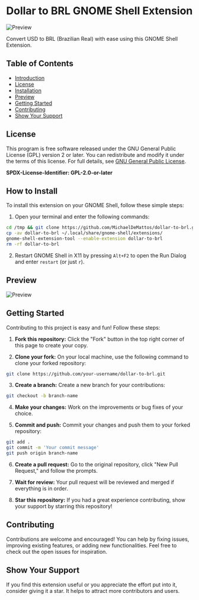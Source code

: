 # Dollar to BRL GNOME Shell Extension

![Preview](https://user-images.githubusercontent.com/57331815/139193026-c7a321e5-0ba2-45e4-85dc-d1924045f43a.png)

Convert USD to BRL (Brazilian Real) with ease using this GNOME Shell Extension.

## Table of Contents

- [Introduction](#dollar-to-brl-gnome-shell-extension)
- [License](#licence)
- [Installation](#how-to-install)
- [Preview](#preview)
- [Getting Started](#getting-started)
- [Contributing](#contributing)
- [Show Your Support](#show-your-support)

## License

This program is free software released under the GNU General Public License (GPL) version 2 or later. You can redistribute and modify it under the terms of this license. For full details, see [GNU General Public License](http://www.gnu.org/licenses/).

**SPDX-License-Identifier: GPL-2.0-or-later**

## How to Install

To install this extension on your GNOME Shell, follow these simple steps:

1. Open your terminal and enter the following commands:

```bash
cd /tmp && git clone https://github.com/MichaelDeMattos/dollar-to-brl.git
cp -av dollar-to-brl ~/.local/share/gnome-shell/extensions/
gnome-shell-extension-tool --enable-extension dollar-to-brl
rm -rf dollar-to-brl
```

2. Restart GNOME Shell in X11 by pressing `Alt+F2` to open the Run Dialog and enter `restart` (or just `r`).

## Preview

![Preview](https://user-images.githubusercontent.com/57331815/139193026-c7a321e5-0ba2-45e4-85dc-d1924045f43a.png)

## Getting Started

Contributing to this project is easy and fun! Follow these steps:

1. **Fork this repository:** Click the "Fork" button in the top right corner of this page to create your copy.

2. **Clone your fork:** On your local machine, use the following command to clone your forked repository:

```bash
git clone https://github.com/your-username/dollar-to-brl.git
```

3. **Create a branch:** Create a new branch for your contributions:

```bash
git checkout -b branch-name
```

4. **Make your changes:** Work on the improvements or bug fixes of your choice.

5. **Commit and push:** Commit your changes and push them to your forked repository:

```bash
git add .
git commit -m 'Your commit message'
git push origin branch-name
```

6. **Create a pull request:** Go to the original repository, click "New Pull Request," and follow the prompts.

7. **Wait for review:** Your pull request will be reviewed and merged if everything is in order.

8. **Star this repository:** If you had a great experience contributing, show your support by starring this repository!

## Contributing

Contributions are welcome and encouraged! You can help by fixing issues, improving existing features, or adding new functionalities. Feel free to check out the open issues for inspiration.

## Show Your Support

If you find this extension useful or you appreciate the effort put into it, consider giving it a star. It helps to attract more contributors and users.


